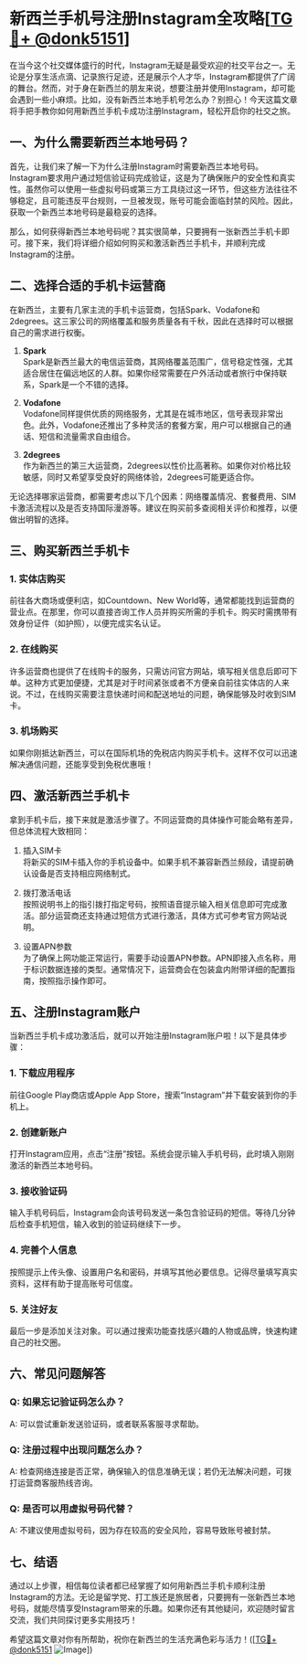 # 新西兰手机号注册Instagram全攻略[[TG💪+ @donk5151](https://t.me/s/donk5151)]

在当今这个社交媒体盛行的时代，Instagram无疑是最受欢迎的社交平台之一。无论是分享生活点滴、记录旅行足迹，还是展示个人才华，Instagram都提供了广阔的舞台。然而，对于身在新西兰的朋友来说，想要注册并使用Instagram，却可能会遇到一些小麻烦。比如，没有新西兰本地手机号怎么办？别担心！今天这篇文章将手把手教你如何用新西兰手机卡成功注册Instagram，轻松开启你的社交之旅。

## 一、为什么需要新西兰本地号码？

首先，让我们来了解一下为什么注册Instagram时需要新西兰本地号码。Instagram要求用户通过短信验证码完成验证，这是为了确保账户的安全性和真实性。虽然你可以使用一些虚拟号码或第三方工具绕过这一环节，但这些方法往往不够稳定，且可能违反平台规则，一旦被发现，账号可能会面临封禁的风险。因此，获取一个新西兰本地号码是最稳妥的选择。

那么，如何获得新西兰本地号码呢？其实很简单，只要拥有一张新西兰手机卡即可。接下来，我们将详细介绍如何购买和激活新西兰手机卡，并顺利完成Instagram的注册。

## 二、选择合适的手机卡运营商

在新西兰，主要有几家主流的手机卡运营商，包括Spark、Vodafone和2degrees。这三家公司的网络覆盖和服务质量各有千秋，因此在选择时可以根据自己的需求进行权衡。

1. **Spark**  
   Spark是新西兰最大的电信运营商，其网络覆盖范围广，信号稳定性强，尤其适合居住在偏远地区的人群。如果你经常需要在户外活动或者旅行中保持联系，Spark是一个不错的选择。

2. **Vodafone**  
   Vodafone同样提供优质的网络服务，尤其是在城市地区，信号表现非常出色。此外，Vodafone还推出了多种灵活的套餐方案，用户可以根据自己的通话、短信和流量需求自由组合。

3. **2degrees**  
   作为新西兰的第三大运营商，2degrees以性价比高著称。如果你对价格比较敏感，同时又希望享受良好的网络体验，2degrees可能更适合你。

无论选择哪家运营商，都需要考虑以下几个因素：网络覆盖情况、套餐费用、SIM卡激活流程以及是否支持国际漫游等。建议在购买前多查阅相关评价和推荐，以便做出明智的选择。

## 三、购买新西兰手机卡

### 1. 实体店购买  
前往各大商场或便利店，如Countdown、New World等，通常都能找到运营商的营业点。在那里，你可以直接咨询工作人员并购买所需的手机卡。购买时需携带有效身份证件（如护照），以便完成实名认证。

### 2. 在线购买  
许多运营商也提供了在线购卡的服务，只需访问官方网站，填写相关信息后即可下单。这种方式更加便捷，尤其是对于时间紧张或者不方便亲自前往实体店的人来说。不过，在线购买需要注意快递时间和配送地址的问题，确保能够及时收到SIM卡。

### 3. 机场购买  
如果你刚抵达新西兰，可以在国际机场的免税店内购买手机卡。这样不仅可以迅速解决通信问题，还能享受到免税优惠哦！

## 四、激活新西兰手机卡

拿到手机卡后，接下来就是激活步骤了。不同运营商的具体操作可能会略有差异，但总体流程大致相同：

1. 插入SIM卡  
   将新买的SIM卡插入你的手机设备中。如果手机不兼容新西兰频段，请提前确认设备是否支持相应网络制式。

2. 拨打激活电话  
   按照说明书上的指引拨打指定号码，按照语音提示输入相关信息即可完成激活。部分运营商还支持通过短信方式进行激活，具体方式可参考官方网站说明。

3. 设置APN参数  
   为了确保上网功能正常运行，需要手动设置APN参数。APN即接入点名称，用于标识数据连接的类型。通常情况下，运营商会在包装盒内附带详细的配置指南，按照指示操作即可。

## 五、注册Instagram账户

当新西兰手机卡成功激活后，就可以开始注册Instagram账户啦！以下是具体步骤：

### 1. 下载应用程序  
前往Google Play商店或Apple App Store，搜索“Instagram”并下载安装到你的手机上。

### 2. 创建新账户  
打开Instagram应用，点击“注册”按钮。系统会提示输入手机号码，此时填入刚刚激活的新西兰本地号码。

### 3. 接收验证码  
输入手机号码后，Instagram会向该号码发送一条包含验证码的短信。等待几分钟后检查手机短信，输入收到的验证码继续下一步。

### 4. 完善个人信息  
按照提示上传头像、设置用户名和密码，并填写其他必要信息。记得尽量填写真实资料，这样有助于提高账号可信度。

### 5. 关注好友  
最后一步是添加关注对象。可以通过搜索功能查找感兴趣的人物或品牌，快速构建自己的社交圈。

## 六、常见问题解答

### Q: 如果忘记验证码怎么办？
A: 可以尝试重新发送验证码，或者联系客服寻求帮助。

### Q: 注册过程中出现问题怎么办？
A: 检查网络连接是否正常，确保输入的信息准确无误；若仍无法解决问题，可拨打运营商客服热线咨询。

### Q: 是否可以用虚拟号码代替？
A: 不建议使用虚拟号码，因为存在较高的安全风险，容易导致账号被封禁。

## 七、结语

通过以上步骤，相信每位读者都已经掌握了如何用新西兰手机卡顺利注册Instagram的方法。无论是留学党、打工族还是旅居者，只要拥有一张新西兰本地号码，就能尽情享受Instagram带来的乐趣。如果你还有其他疑问，欢迎随时留言交流，我们共同探讨更多实用技巧！

希望这篇文章对你有所帮助，祝你在新西兰的生活充满色彩与活力！([[TG💪+ @donk5151](https://t.me/s/donk5151) ![Image](https://i.postimg.cc/rwNCRYN7/Snipaste-2025-04-30-17-27-05.png)])